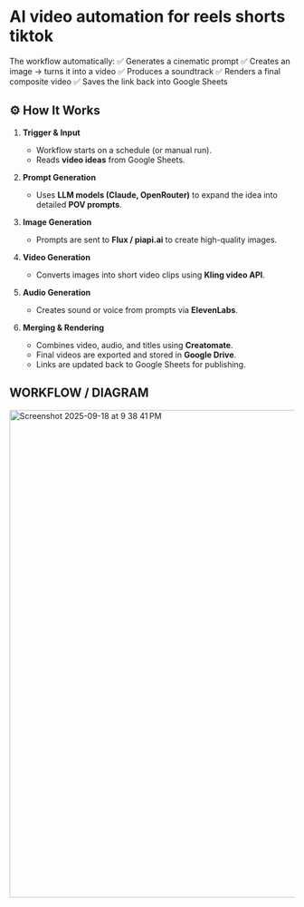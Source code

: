 # AI video automation for reels shorts tiktok
The workflow automatically: ✅ Generates a cinematic prompt ✅ Creates an image → turns it into a video ✅ Produces a soundtrack ✅ Renders a final composite video ✅ Saves the link back into Google Sheets

## ⚙️ How It Works
1. **Trigger & Input**  
   - Workflow starts on a schedule (or manual run).  
   - Reads **video ideas** from Google Sheets.  

2. **Prompt Generation**  
   - Uses **LLM models (Claude, OpenRouter)** to expand the idea into detailed **POV prompts**.  

3. **Image Generation**  
   - Prompts are sent to **Flux / piapi.ai** to create high-quality images.  

4. **Video Generation**  
   - Converts images into short video clips using **Kling video API**.  

5. **Audio Generation**  
   - Creates sound or voice from prompts via **ElevenLabs**.  

6. **Merging & Rendering**  
   - Combines video, audio, and titles using **Creatomate**.  
   - Final videos are exported and stored in **Google Drive**.  
   - Links are updated back to Google Sheets for publishing.  

## WORKFLOW / DIAGRAM
<img width="877" height="860" alt="Screenshot 2025-09-18 at 9 38 41 PM" src="https://github.com/user-attachments/assets/8cf2111f-4dfb-41c4-8a37-d3c08a86e000" />

